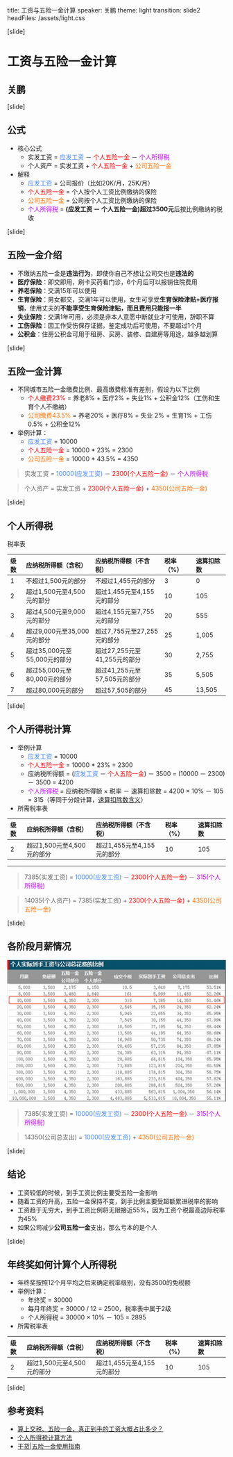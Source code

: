 title: 工资与五险一金计算
speaker: 关鹏
theme: light
transition: slide2
headFiles: /assets/light.css

[slide]

# 工资与五险一金计算
## 关鹏

[slide]

## 公式

- 核心公式
    - 实发工资 = <span style="color:#4387fd">应发工资</span> － <span style="color:red">个人五险一金</span> － <span style="color:#c700ff">个人所得税</span>
    - 个人资产 = 实发工资 + <span style="color:red">个人五险一金</span> + <span style="color:#ff7000">公司五险一金</span>
- 解释
    - <span style="color:#4387fd">应发工资</span> = 公司报价（比如20K/月，25K/月）
    - <span style="color:red">个人五险一金</span> = 个人按个人工资比例缴纳的保险
    - <span style="color:#ff7000">公司五险一金</span> = 公司按个人工资比例缴纳的保险
    - <span style="color:#c700ff">个人所得税</span> = **(应发工资 － 个人五险一金)**超过**3500元**后按比例缴纳的税收

[slide]

## 五险一金介绍

- 不缴纳五险一金是**违法行为**，即使你自己不想让公司交也是**违法的**
- **医疗保险**：即交即用，刷卡买药看门诊，6个月后可以报销住院费用
- **养老保险**：交满15年可以使用
- **生育保险**：男女都交，交满1年可以使用，女生可享受**生育保险津贴+医疗报销**，使用丈夫的**不能享受生育保险津贴，而且费用只能报一半**
- **失业保险**：交满1年可用，必须是非本人意愿中断就业才可使用，辞职不算
- **工伤保险**：因工作受伤保存证据，鉴定成功后可使用，不要超过1个月
- **公积金**：住房公积金可用于租房、买房、装修、自建房等用途，越多越划算

[slide]

## 五险一金计算

- 不同城市五险一金缴费比例、最高缴费标准有差别，假设为以下比例
    - <span style="color:red">个人缴费23%</span> = 养老8% + 医疗2% + 失业1% + 公积金12%（工伤和生育个人不缴纳）
    - <span style="color:#ff7000">公司缴费43.5%</span> = 养老20% + 医疗8% + 失业 2% + 生育1% + 工伤0.5% + 公积金12%
- 举例计算：
    - <span style="color:#4387fd">应发工资</span> = 10000
    - <span style="color:red">个人五险一金</span> = 10000 * 23% = 2300
    - <span style="color:#ff7000">公司五险一金</span> = 10000 * 43.5% = 4350
    
> 实发工资 = <span style="color:#4387fd">10000(应发工资)</span> － <span style="color:red">2300(个人五险一金)</span> － <span style="color:#c700ff">个人所得税</span>

> 个人资产 = 实发工资 + <span style="color:red">2300(个人五险一金)</span> + <span style="color:#ff7000">4350(公司五险一金)</span>


[slide]

## 个人所得税

税率表

| 级数 | 应纳税所得额（含税） | 应纳税所得额（不含税） | 税率（%） | 速算扣除数
|:----|:----|:----|:----|:----|
|1|	不超过1,500元的部分|	不超过1,455元的部分|	3|	0|
|2|	超过1,500元至4,500元的部分|	超过1,455元至4,155元的部分|	10|	105|
|3|	超过4,500元至9,000元的部分|	超过4,155元至7,755元的部分|	20|	555|
|4|	超过9,000元至35,000元的部分|	超过7,755元至27,255元的部分|	25|	1,005|
|5|	超过35,000元至55,000元的部分|	超过27,255元至41,255元的部分|	30|	2,755|
|6|	超过55,000元至80,000元的部分|	超过41,255元至57,505元的部分|	35|	5,505|
|7|	超过80,000元的部分|	超过57,505的部分|	45|	13,505|

[slide]

## 个人所得税计算

- 举例计算
    - <span style="color:#4387fd">应发工资</span> = 10000
    - <span style="color:red">个人五险一金</span> = 10000 * 23% = 2300
    - 应纳税所得额 = (<span style="color:#4387fd">应发工资</span> － <span style="color:red">个人五险一金</span>) － 3500 = (10000 － 2300) － 3500 = 4200
    - <span style="color:#c700ff">个人所得税</span> = 应纳税所得额 × 税率 － 速算扣除数 = 4200 × 10% － 105 = 315（等同于分段计算，[速算扣除数含义](https://baike.baidu.com/item/%E9%80%9F%E7%AE%97%E6%89%A3%E9%99%A4%E6%95%B0)）
- 所需税率表

| 级数 | 应纳税所得额（含税） | 应纳税所得额（不含税） | 税率（%） | 速算扣除数
|:----|:----|:----|:----|:----|
|2|	超过1,500元至4,500元的部分|	超过1,455元至4,155元的部分|	10|	105|

-----

> 7385(实发工资) = <span style="color:#4387fd">10000(应发工资)</span> － <span style="color:red">2300(个人五险一金)</span> － <span style="color:#c700ff">315(个人所得税)</span>

> 14035(个人资产) = 7385(实发工资) + <span style="color:red">2300(个人五险一金)</span> + <span style="color:#ff7000">4350(公司五险一金)</span>

[slide]

## 各阶段月薪情况

![](/assets/Salary-calc/1.jpg)

> 7385(实发工资) = <span style="color:#4387fd">10000(应发工资)</span> － <span style="color:red">2300(个人五险一金)</span> － <span style="color:#c700ff">315(个人所得税)</span>

> 14350(公司总支出) = <span style="color:#4387fd">10000(应发工资)</span> + <span style="color:#ff7000">4350(公司五险一金)</span>

[slide]

## 结论

- 工资较低的时候，到手工资比例主要受五险一金影响
- 随着工资的升高，五险一金保持不变，到手比例主要受超额累进税率的影响
- 工资趋于无穷大，到手工资比例将无限接近55%，因为工资个税最高边际税率为45%
- 如果公司减少**公司五险一金**支出，那么亏本的是个人

[slide]

## 年终奖如何计算个人所得税

- 年终奖按照12个月平均之后来确定税率级别，没有3500的免税额
- 举例计算：
    - 年终奖 = 30000
    - 每月年终奖 = 30000 / 12 = 2500，税率表中属于2级
    - 个人所得税 = 30000 × 10% － 105 = 2895
- 所需税率表

| 级数 | 应纳税所得额（含税） | 应纳税所得额（不含税） | 税率（%） | 速算扣除数
|:----|:----|:----|:----|:----|
|2|	超过1,500元至4,500元的部分|	超过1,455元至4,155元的部分|	10|	105|

[slide]

## 参考资料

- [算上交税、五险一金，真正到手的工资大概占比多少？](https://www.zhihu.com/question/30139332)
- [个人所得税计算方法](http://www.gerensuodeshui.cn/)
- [干货|五险一金使用指南](https://zhuanlan.zhihu.com/p/37000806)